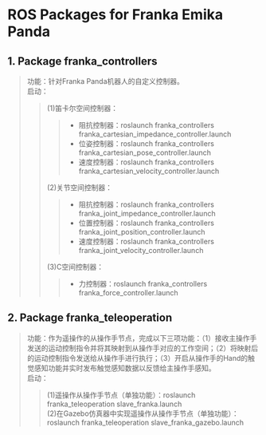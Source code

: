 # ROS Packages for Franka Emika Panda

## 1. Package franka_controllers

> 功能：针对Franka Panda机器人的自定义控制器。<br>
> 启动：
>> (1)笛卡尔空间控制器：
>>>- 阻抗控制器：roslaunch franka_controllers franka_cartesian_impedance_controller.launch
>>>- 位姿控制器：roslaunch franka_controllers franka_cartesian_pose_controller.launch
>>>- 速度控制器：roslaunch franka_controllers franka_cartesian_velocity_controller.launch
>>
>> (2)关节空间控制器：
>>>- 阻抗控制器：roslaunch franka_controllers franka_joint_impedance_controller.launch
>>>- 位置控制器：roslaunch franka_controllers franka_joint_position_controller.launch
>>>- 速度控制器：roslaunch franka_controllers franka_joint_velocity_controller.launch
>>
>> (3)C空间控制器：
>>>- 力控制器：roslaunch franka_controllers franka_force_controller.launch

## 2. Package franka_teleoperation

> 功能：作为遥操作的从操作手节点，完成以下三项功能：（1）接收主操作手发送的运动控制指令并将其映射到从操作手对应的工作空间；（2）将映射后的运动控制指令发送给从操作手进行执行；（3）开启从操作手的Hand的触觉感知功能并实时发布触觉感知数据以反馈给主操作手感知。<br>
> 启动：
>> (1)遥操作从操作手节点（单独功能）：roslaunch franka_teleoperation slave_franka.launch <br>
>> (2)在Gazebo仿真器中实现遥操作从操作手节点（单独功能）：roslaunch franka_teleoperation slave_franka_gazebo.launch

